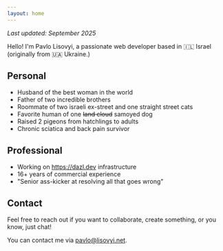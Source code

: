 ```yaml
---
layout: home
---
```

*Last updated: September 2025*

Hello! I'm Pavlo Lisovyi, a passionate web developer based in 🇮🇱&nbsp;Israel (originally from 🇺🇦&nbsp;Ukraine.)

## Personal

* Husband of the best woman in the world
* Father of two incredible brothers
* Roommate of two israeli ex-street and one straight street cats
* Favorite human of one ~~land cloud~~ samoyed dog
* Raised 2 pigeons from hatchlings to adults
* Chronic sciatica and back pain survivor

## Professional

* Working on https://dazl.dev infrastructure
* 16+ years of commercial experience
* "Senior ass-kicker at resolving all that goes wrong"

## Contact

Feel free to reach out if you want to collaborate, create something, or you know, just chat!

You can contact me via [pavlo@lisovyi.net](mailto:pavlo@lisovyi.net).

